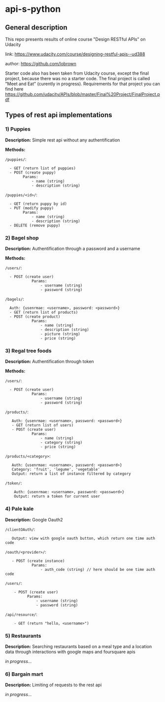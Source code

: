 # api-s-python
## General description
This repo presents results of online course "Design RESTful APIs" on Udacity

link: https://www.udacity.com/course/designing-restful-apis--ud388

author: https://github.com/lobrown


Starter code also has been taken from Udacity course, except the final project, because there was no a starter code. The final project is called "Meet and Eat" (curently in progress). Requirements for that project you can find here https://github.com/udacity/APIs/blob/master/Final%20Project/FinalProject.pdf

## Types of rest api implementations
### 1) Puppies
**Description:** Simple rest api without any authentification

**Methods:**

  `/puppies/`: 

      - GET (return list of puppies)
      - POST (create puppy) 
            Params: 
                - name (string)
                - description (string)
                        
  `/puppies/<id>/`:
  
      - GET (return puppy by id)
      - PUT (modify puppy)
            Params: 
                - name (string)
                - description (string)
      - DELETE (remove puppy)

### 2) Bagel shop
**Description:** Authentification through a password and a username

**Methods:**
  
  `/users/`: 
          
      - POST (create user)
                Params: 
                    - username (string)
                    - password (string)
                        
  `/bagels/`: 
          
      Auth: {usenrmae: <username>, password: <password>}
      - GET (return list of products)
      - POST (create product)
                Params: 
                    - name (string)
                    - description (string)
                    - picture (string)
                    - price (string)

### 3) Regal tree foods
**Description:** Authentification through token 

**Methods:** 
  
  `/users/`: 
          
      - POST (create user)
                Params: 
                    - username (string)
                    - password (string)
                        
  `/products/`: 
           
       Auth: {usenrmae: <username>, password: <password>}
       - GET (return list of users)
       - POST (create user) 
                Params: 
                    - name (string)
                    - category (string)
                    - price (string)
                        
  `/products/<category>`: 
          
       Auth: {usenrmae: <username>, password: <password>}
       Category: 'fruit', 'legume', 'vegetable'
       Output: return a list of instance filtered by category
                        
  `/token/`: 
          
        Auth: {usenrmae: <username>, password: <password>}
        Output: return a token for current user


### 4) Pale kale
**Description:** Google Oauth2 

  `/clientOAuth/`: 
        
       Output: view with google oauth button, which return one time auth code 
                        
  `/oauth/<provider>/`: 
           
       - POST (create instance) 
                Params: 
                    - auth_code (string) // here should be one time auth code 
                    
   `/users/`: 
          
        - POST (create user)
              Params: 
                  - username (string)
                  - password (string)
                  
   `/api/resource/`:
        
        - GET (return "hello, <username>")   

### 5) Restaurants
**Description:** Searching restaurants based on a meal type and a location data through interactions with google maps and foursquare apis

*in progress...*

### 6) Bargain mart
**Description:** Limiting of requests to the rest api

*in progress...*
